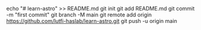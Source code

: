 echo "# learn-astro" >> README.md
git init
git add README.md
git commit -m "first commit"
git branch -M main
git remote add origin https://github.com/lutfi-haslab/learn-astro.git
git push -u origin main